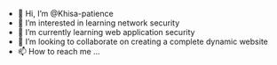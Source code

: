 - 👋 Hi, I’m @Khisa-patience
- 👀 I’m interested in learning network security
- 🌱 I’m currently learning web application security
- 💞️ I’m looking to collaborate on creating a complete dynamic website
- 📫 How to reach me ...

<!---
Khisa-patience/Khisa-patience is a ✨ special ✨ repository because its `README.md` (this file) appears on your GitHub profile.
You can click the Preview link to take a look at your changes.
--->
